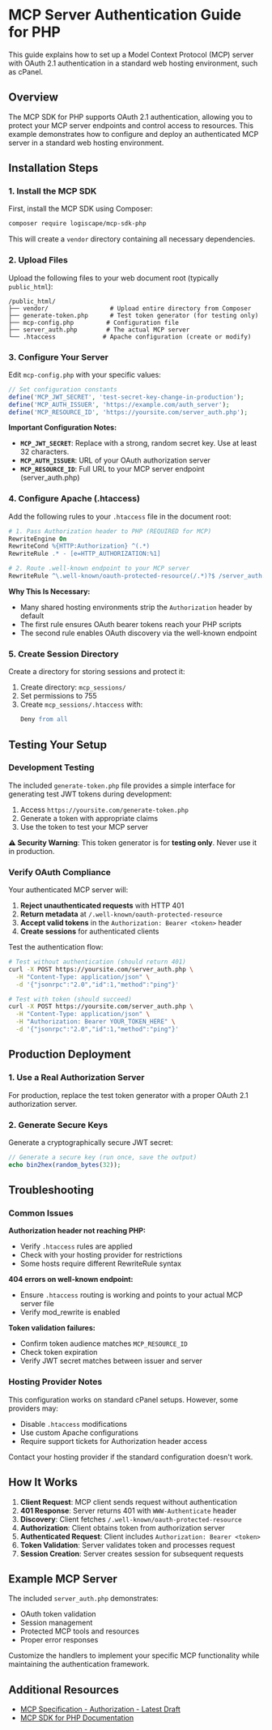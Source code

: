 # MCP Server Authentication Guide for PHP

This guide explains how to set up a Model Context Protocol (MCP) server with OAuth 2.1 authentication in a standard web hosting environment, such as cPanel.

## Overview

The MCP SDK for PHP supports OAuth 2.1 authentication, allowing you to protect your MCP server endpoints and control access to resources. This example demonstrates how to configure and deploy an authenticated MCP server in a standard web hosting environment.

## Installation Steps

### 1. Install the MCP SDK

First, install the MCP SDK using Composer:

```bash
composer require logiscape/mcp-sdk-php
```

This will create a `vendor` directory containing all necessary dependencies.

### 2. Upload Files

Upload the following files to your web document root (typically `public_html`):

```
/public_html/
├── vendor/                 # Upload entire directory from Composer
├── generate-token.php      # Test token generator (for testing only)
├── mcp-config.php         # Configuration file
├── server_auth.php        # The actual MCP server
└── .htaccess             # Apache configuration (create or modify)
```

### 3. Configure Your Server

Edit `mcp-config.php` with your specific values:

```php
// Set configuration constants
define('MCP_JWT_SECRET', 'test-secret-key-change-in-production');
define('MCP_AUTH_ISSUER', 'https://example.com/auth_server');
define('MCP_RESOURCE_ID', 'https://yoursite.com/server_auth.php');
```

**Important Configuration Notes:**

- **`MCP_JWT_SECRET`**: Replace with a strong, random secret key. Use at least 32 characters.
- **`MCP_AUTH_ISSUER`**: URL of your OAuth authorization server
- **`MCP_RESOURCE_ID`**: Full URL to your MCP server endpoint (server_auth.php)

### 4. Configure Apache (.htaccess)

Add the following rules to your `.htaccess` file in the document root:

```apache
# 1. Pass Authorization header to PHP (REQUIRED for MCP)
RewriteEngine On
RewriteCond %{HTTP:Authorization} ^(.*)
RewriteRule .* - [e=HTTP_AUTHORIZATION:%1]

# 2. Route .well-known endpoint to your MCP server
RewriteRule ^\.well-known/oauth-protected-resource(/.*)?$ /server_auth.php [L]
```

**Why This Is Necessary:**
- Many shared hosting environments strip the `Authorization` header by default
- The first rule ensures OAuth bearer tokens reach your PHP scripts
- The second rule enables OAuth discovery via the well-known endpoint

### 5. Create Session Directory

Create a directory for storing sessions and protect it:

1. Create directory: `mcp_sessions/`
2. Set permissions to 755
3. Create `mcp_sessions/.htaccess` with:
   ```apache
   Deny from all
   ```

## Testing Your Setup

### Development Testing

The included `generate-token.php` file provides a simple interface for generating test JWT tokens during development:

1. Access `https://yoursite.com/generate-token.php`
2. Generate a token with appropriate claims
3. Use the token to test your MCP server

**⚠️ Security Warning**: This token generator is for **testing only**. Never use it in production.

### Verify OAuth Compliance

Your authenticated MCP server will:

1. **Reject unauthenticated requests** with HTTP 401
2. **Return metadata** at `/.well-known/oauth-protected-resource`
3. **Accept valid tokens** in the `Authorization: Bearer <token>` header
4. **Create sessions** for authenticated clients

Test the authentication flow:

```bash
# Test without authentication (should return 401)
curl -X POST https://yoursite.com/server_auth.php \
  -H "Content-Type: application/json" \
  -d '{"jsonrpc":"2.0","id":1,"method":"ping"}'

# Test with token (should succeed)
curl -X POST https://yoursite.com/server_auth.php \
  -H "Content-Type: application/json" \
  -H "Authorization: Bearer YOUR_TOKEN_HERE" \
  -d '{"jsonrpc":"2.0","id":1,"method":"ping"}'
```

## Production Deployment

### 1. Use a Real Authorization Server

For production, replace the test token generator with a proper OAuth 2.1 authorization server.

### 2. Generate Secure Keys

Generate a cryptographically secure JWT secret:

```php
// Generate a secure key (run once, save the output)
echo bin2hex(random_bytes(32));
```

## Troubleshooting

### Common Issues

**Authorization header not reaching PHP:**
- Verify `.htaccess` rules are applied
- Check with your hosting provider for restrictions
- Some hosts require different RewriteRule syntax

**404 errors on well-known endpoint:**
- Ensure `.htaccess` routing is working and points to your actual MCP server file
- Verify mod_rewrite is enabled

**Token validation failures:**
- Confirm token audience matches `MCP_RESOURCE_ID`
- Check token expiration
- Verify JWT secret matches between issuer and server

### Hosting Provider Notes

This configuration works on standard cPanel setups. However, some providers may:
- Disable `.htaccess` modifications
- Use custom Apache configurations
- Require support tickets for Authorization header access

Contact your hosting provider if the standard configuration doesn't work.

## How It Works

1. **Client Request**: MCP client sends request without authentication
2. **401 Response**: Server returns 401 with `WWW-Authenticate` header
3. **Discovery**: Client fetches `/.well-known/oauth-protected-resource`
4. **Authorization**: Client obtains token from authorization server
5. **Authenticated Request**: Client includes `Authorization: Bearer <token>`
6. **Token Validation**: Server validates token and processes request
7. **Session Creation**: Server creates session for subsequent requests

## Example MCP Server

The included `server_auth.php` demonstrates:
- OAuth token validation
- Session management
- Protected MCP tools and resources
- Proper error responses

Customize the handlers to implement your specific MCP functionality while maintaining the authentication framework.

## Additional Resources

- [MCP Specification - Authorization - Latest Draft](https://modelcontextprotocol.io/specification/draft/basic/authorization)
- [MCP SDK for PHP Documentation](https://github.com/logiscape/mcp-sdk-php)